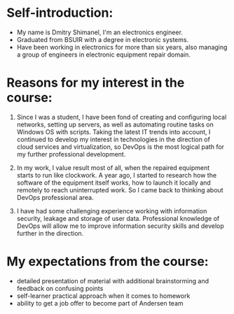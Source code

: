 # Self-introduction:

- My name is Dmitry Shimanel, I'm an electronics engineer. 
- Graduated from BSUIR with a degree in electronic systems. 
- Have been working in electronics for more than six years, also managing a group of engineers in electronic equipment repair domain.

# Reasons for my interest in the course:

1. Since I was a student, I have been fond of creating and configuring local networks, setting up servers, as well as automating routine tasks on Windows OS with scripts. 
Taking the latest IT trends into account, I continued to develop my interest in technologies in the direction of cloud services and virtualization, so DevOps is the most logical path for my further professional development.

2. In my work, I value result most of all, when the repaired equipment starts to run like clockwork. A year ago, I started to research how the software of the equipment itself works, how to launch it locally and remotely  to reach uninterrupted work. So I came back to thinking about DevOps professional area.

3. I have had some challenging experience working with information security, leakage and storage of user data. 
Professional knowledge of DevOps will allow me to improve information security skills and develop further in the direction.

# My expectations from the course:

- detailed presentation of material with additional brainstorming and feedback on confusing points
- self-learner practical approach when it comes to homework 
- ability to get a job offer to become part of Andersen team

